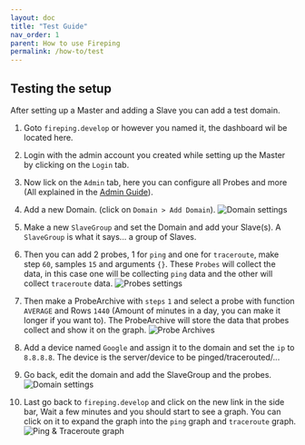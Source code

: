 ```yaml
---
layout: doc
title: "Test Guide"
nav_order: 1
parent: How to use Fireping
permalink: /how-to/test
---
```


## Testing the setup
After setting up a Master and adding a Slave you can add a test domain.

1. Goto `fireping.develop` or however you named it, the dashboard wil be located here.

2. Login with the admin account you created while setting up the Master by clicking on the `Login` tab.

3. Now lick on the `Admin` tab, here you can configure all Probes and more (All explained in the [Admin Guide](/fireping/how-to/admin)).

4. Add a new Domain. (click on `Domain > Add Domain`).
![Domain settings](/fireping/assets/img/domain.png)

5. Make a new `SlaveGroup` and set the Domain and add your Slave(s). A `SlaveGroup` is what it says... a group of Slaves.

6. Then you can add 2 probes, 1 for `ping` and one for `traceroute`, make step `60`, samples `15` and arguments `{}`. These `Probes` will collect the data, in this case one will be collecting `ping` data and the other will collect `traceroute` data.
![Probes settings](/fireping/assets/img/probes.png)

7. Then make a ProbeArchive with `steps` `1` and select a probe with function `AVERAGE` and Rows `1440` (Amount of minutes in a day, you can make it longer if you want to). The ProbeArchive will store the data that probes collect and show it on the graph.
![Probe Archives](/fireping/assets/img/probe_archive.png)

8. Add a device named `Google` and assign it to the domain and set the `ip` to `8.8.8.8`. The device is the server/device to be pinged/tracerouted/...

9. Go back, edit the domain and add the SlaveGroup and the probes.
![Domain settings](/fireping/assets/img/domain_2.png)

10. Last go back to `fireping.develop` and click on the new link in the side bar, Wait a few minutes and you should start to see a graph. You can click on it to expand the graph into the `ping` graph and `traceroute` graph.
![Ping & Traceroute graph](/fireping/assets/img/dashboard_ping_traceroute_graph.png)